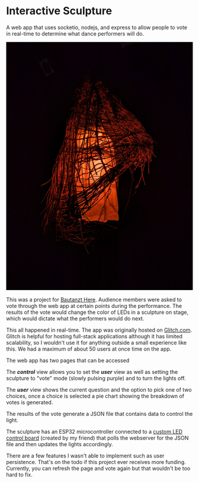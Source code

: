 # Interactive Sculpture
A web app that uses socketio, nodejs, and express to allow people to vote in real-time to determine what dance performers will do.

![](/media/SculptureOn.jpg)

This was a project for <a href="https://www.instagram.com/bautanzt_here/" target="_blank">Bautanzt Here</a>. Audience members were asked to vote through the web app at certain points during the performance.  The results of the vote would change the color of LEDs in a sculpture on stage, which would dictate what the performers would do next.

This all happened in real-time.  The app was originally hosted on <a href="https://glitch.com/" target="_blank">Glitch.com</a>. Glitch is helpful for hosting full-stack applications although it has limited scalability, so I wouldn't use it for anything outside a small experience like this. We had a maximum of about 50 users at once time on the app.

The web app has two pages that can be accessed 

The <i><b>control</b></i> view allows you to set the <i><b>user</b></i> view as well as setting the sculpture to "vote" mode (slowly pulsing purple) and to turn the lights off.  

The <i><b>user</b></i> view shows the current question and the option to pick one of two choices, once a choice is selected a pie chart showing the breakdown of votes is generated. 

The results of the vote generate a JSON file that contains data to control the light.

The sculpture has an ESP32 microcontroller connected to a <a href="https://github.com/zumdar/16_channel_pwm_esp32" target="_blank">custom LED control board</a> (created by my friend) that polls the webserver for the JSON file and then updates the lights accordingly.

There are a few features I wasn't able to implement such as user persistence.  That's on the todo if this project ever receives more funding. Currently, you can refresh the page and vote again but that wouldn't be too hard to fix.  
